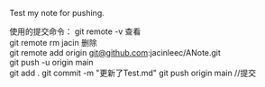 Test my note for pushing.

使用的提交命令：
git remote -v 查看  
git remote rm jacin 删除  
git remote add origin git@github.com:jacinleec/ANote.git  
git push -u origin main  
git add .
git commit -m "更新了Test.md"
git push origin main //提交
